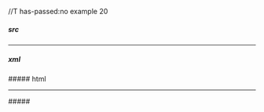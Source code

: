 //T has-passed:no
example 20
##### src
_____________________________________
##### xml
<?xml version="1.0" encoding="UTF-8"?>
<!DOCTYPE document SYSTEM "CommonMark.dtd">
<document xmlns="http://commonmark.org/xml/1.0">
  <thematic_break />
</document>
##### html
<hr />
#####
